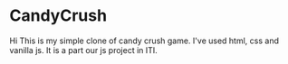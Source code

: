 # CandyCrush
Hi This is my simple clone of candy crush game.
I've used html, css and vanilla js.
It is a part our js project in ITI.
